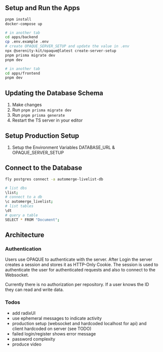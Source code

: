 ## Setup and Run the Apps

```sh
pnpm install
docker-compose up
```

```sh
# in another tab
cd apps/backend
cp .env.example .env
# create OPAQUE_SERVER_SETUP and update the value in .env
npx @serenity-kit/opaque@latest create-server-setup
pnpm prisma migrate dev
pnpm dev
```

```sh
# in another tab
cd apps/frontend
pnpm dev
```

## Updating the Database Schema

1. Make changes
2. Run `pnpm prisma migrate dev`
3. Run `pnpm prisma generate`
4. Restart the TS server in your editor

## Setup Production Setup

1. Setup the Environment Variables DATABASE_URL & OPAQUE_SERVER_SETUP

## Connect to the Database

```sh
fly postgres connect -a automerge-livelist-db
```

```sh
# list dbs
\list;
# connect to a db
\c automerge_livelist;
# list tables
\dt
# query a table
SELECT * FROM "Document";
```

## Architecture

### Authentication

Users use OPAQUE to authenticate with the server. After Login the server creates a session and stores it as HTTP-Only Cookie. The session is used to authenticate the user for authenticated requests and also to connect to the Websocket.

Currently there is no authorization per repository. If a user knows the ID they can read and write data.

### Todos

- add radixUI
- use ephemeral messages to indicate activity
- production setup (websocket and hardcoded localhost for api) and client hardcoded on server (see TODO)
- failed login/register shows error message
- password complexity
- produce video
